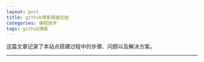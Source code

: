 ```yaml
---
layout: post
title: github博客搭建总结
categories: 编程技术
tags: github博客
---
```


这篇文章记录了本站点搭建过程中的步骤、问题以及解决方案。

---


